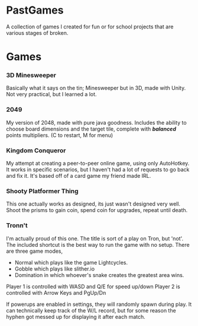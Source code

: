 # PastGames
A collection of games I created for fun or for school projects that are various stages of broken.

# Games
### 3D Minesweeper
Basically what it says on the tin; Minesweeper but in 3D, made with Unity. Not very practical, but I learned a lot.

### 2049
My version of 2048, made with pure java goodness. Includes the ability to choose board dimensions and the target tile, complete with ***balanced*** points multipliers. (C to restart, M for menu)

### Kingdom Conqueror
My attempt at creating a peer-to-peer online game, using only AutoHotkey. It works in specific scenarios, but I haven't had a lot of requests to go back and fix it.
It's based off of a card game my friend made IRL.

### Shooty Platformer Thing
This one actually works as designed, its just wasn't designed very well. Shoot the prisms to gain coin, spend coin for upgrades, repeat until death.

### Tronn't
I'm actually proud of this one. The title is  sort of a play on Tron, but 'not'.
The included shortcut is the best way to run the game with no setup.
There are three game modes, 
* Normal which plays like the game Lightcycles.
* Gobble which plays like slither.io
* Domination in which whoever's snake creates the greatest area wins.

Player 1 is controlled with WASD and Q/E for speed up/down
Player 2 is controlled with Arrow Keys and PgUp/Dn

If powerups are enabled in settings, they will randomly spawn during play.
It can technically keep track of the W/L record, but for some reason the hyphen got messed up for displaying it after each match.
